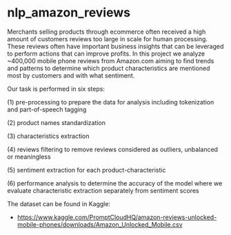 # nlp_amazon_reviews
Merchants selling products through ecommerce often received a high amount of customers reviews too large in scale for human processing. These reviews often have important business insights that can be leveraged to perform actions that can improve profits. In this project we analyze ~400,000 mobile phone reviews from Amazon.com aiming to find trends and patterns to determine which product characteristics are mentioned most by customers and with what sentiment.

Our task is performed in six steps:

(1) pre-processing to prepare the data for analysis including tokenization and part-of-speech tagging

(2) product names standardization

(3) characteristics extraction

(4) reviews filtering to remove  reviews considered as outliers, unbalanced or meaningless

(5) sentiment extraction for each product-characteristic

(6) performance analysis to determine the accuracy of the model where we evaluate characteristic extraction separately from sentiment scores

The dataset can be found in Kaggle:
- https://www.kaggle.com/PromptCloudHQ/amazon-reviews-unlocked-mobile-phones/downloads/Amazon_Unlocked_Mobile.csv
